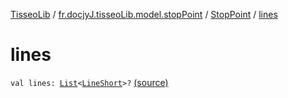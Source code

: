[TisseoLib](../../index.md) / [fr.docjyJ.tisseoLib.model.stopPoint](../index.md) / [StopPoint](index.md) / [lines](./lines.md)

# lines

`val lines: `[`List`](https://kotlinlang.org/api/latest/jvm/stdlib/kotlin.collections/-list/index.html)`<`[`LineShort`](../-line-short/index.md)`>?` [(source)](https://github.com/docjyJ/TisseoLib/tree/master/src/main/kotlin/fr/docjyJ/tisseoLib/model/stopPoint/StopPoint.kt#L10)